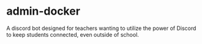 # admin-docker
A discord bot designed for teachers wanting to utilize the power of Discord to keep students connected, even outside of school.
